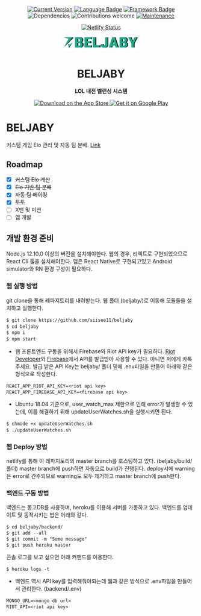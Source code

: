 <div align="center">
  
  [![Current Version](https://img.shields.io/badge/version-0.2.0-green.svg)](https://github.com/siisee11/beljaby/)
[![Language Badge](http://img.shields.io/badge/language-Node.js-339933?style=flat&logo=node.js&logoColor=white)](https://nodejs.org/ko/)
[![Framework Badge](http://img.shields.io/badge/framework-react-61DAFB?style=flat&logo=react&logoColor=white)](https://nodejs.org/ko/)
![Dependencies](https://img.shields.io/badge/dependencies-up%20to%20date-brightgreen.svg)
  ![Contributions welcome](https://img.shields.io/badge/contributions-welcome-orange.svg)
  [![Maintenance](https://img.shields.io/maintenance/yes/2021)](https://github.com/siisee11/beljaby/)
  
  [![Netlify Status](https://api.netlify.com/api/v1/badges/219b25fe-68a3-4187-b939-9197ef98e0df/deploy-status)](https://app.netlify.com/sites/beljaby/deploys)
  
  <img alt="MyPic logo" src="beljaby.png" width="200px" />

  <h1> BELJABY </h1>

  <p>
    <b>LOL 내전 벨런싱 시스템</b>
  </p>

  <a href="https://itunes.apple.com/us/app/">
    <img alt="Download on the App Store" title="App Store" src="http://i.imgur.com/0n2zqHD.png" width="140">
  </a>

  <a href="https://play.google.com/store/apps">
    <img alt="Get it on Google Play" title="Google Play" src="http://i.imgur.com/mtGRPuM.png" width="140">
  </a>

</div>

# BELJABY 
커스텀 게임 Elo 관리 및 자동 팀 분배. [Link](https://beljaby.click)

## Roadmap
  - [x] ~~커스텀 Elo 계산~~
  - [x] ~~Elo 기반 팀 분배~~
  - [x] ~~자동 팀 메이킹~~
  - [x] ~~토토~~
  - [ ] X맨 및 미션
  - [ ] 앱 개발

## 개발 환경 준비
Node.js 12.10.0 이상의 버전을 설치해야한다. 웹의 경우, 리엑트로 구현되었으므로 React Cli 툴을 설치해야한다.
앱은 React Native로 구현되고있고 Android simulator와 RN 환경 구성이 필요하다.


### 웹 실행 방법
git clone을 통해 레파지토리를 내려받는다. 웹 폴더 (beljaby/)로 이동해 모듈들을 설치하고 실행한다.

```bash
$ git clone https://github.com/siisee11/beljaby
$ cd beljaby
$ npm i
$ npm start
```
* 웹 프론트엔드 구동을 위해서 Firebase와 Riot API key가 필요하다.
[Riot Developer](https://developer.riotgames.com/)와 [Firebase](https://firebase.google.com/)에서 API를 발급받아 사용할 수 있다.
아니면 저에게 카톡주세요.
발급 받은 API Key는 beljaby/ 폴더 밑에 .env파일을 만들어 아래와 같은 형식으로 작성한다.
```
REACT_APP_RIOT_API_KEY=<riot api key>
REACT_APP_FIREBASE_API_KEY=<firebase api key>
```

* Ubuntu 18.04 기준으로, user_watch_max 제한으로 인해 error가 발생할 수 있는데, 이를 해결하기 위해 updateUserWatches.sh을 실행시키면 된다.
```bash
$ chmode +x updateUserWatches.sh
$ ./updateUserWatches.sh
```

### 웹 Deploy 방법
netlify를 통해 이 레파지토리의 master branch를 호스팅하고 있다. (beljaby/build/ 폴더)
master branch에 push하면 자동으로 build가 진행된다.
deploy시에 warning은 error로 간주되므로 warning도 모두 제거하고 master branch에 push한다.

### 백엔드 구동 방법
백엔드는 몽고DB를 사용하며, heroku를 이용해 서버를 가동하고 있다.
백엔드를 업데이트 및 동작시키는 법은 아래와 같다.
```
$ cd beljaby/backend/
$ git add --all
$ git commit -m "Some message"
$ git push heroku master
```
콘솔 로그를 보고 싶으면 아래 커맨드를 이용한다.
```
$ heroku logs -t
```

* 백엔드 역시 API key를 입력해줘야되는데 웹과 같은 방식으로 .env파일을 만들어서 관리한다. (backend/.env)
```
MONGO_URL=<mongo db url>
RIOT_API=<riot api key>
```
